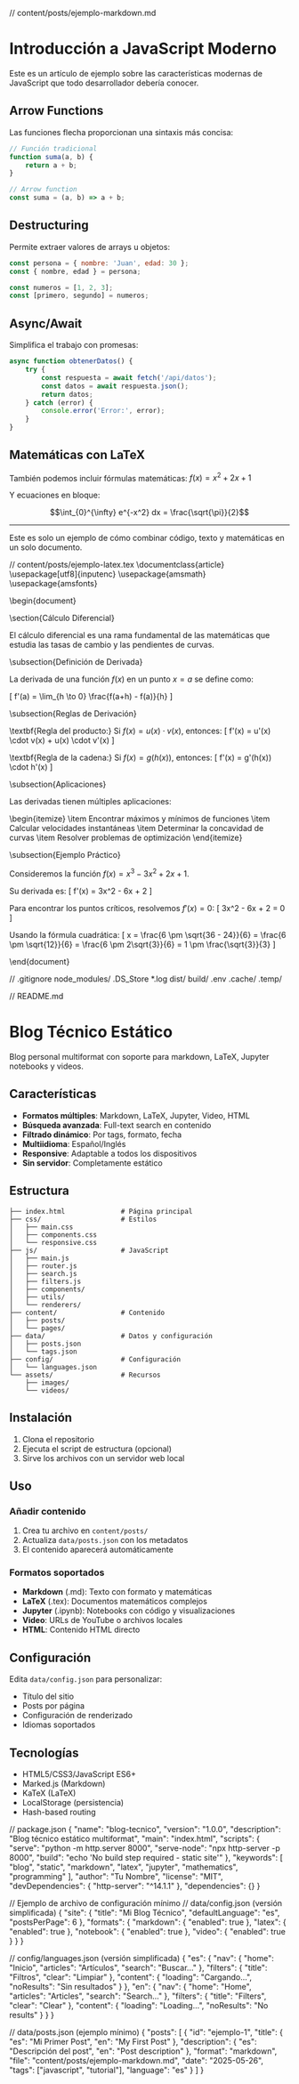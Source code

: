 // content/posts/ejemplo-markdown.md
# Introducción a JavaScript Moderno

Este es un artículo de ejemplo sobre las características modernas de JavaScript que todo desarrollador debería conocer.

## Arrow Functions

Las funciones flecha proporcionan una sintaxis más concisa:

```javascript
// Función tradicional
function suma(a, b) {
    return a + b;
}

// Arrow function
const suma = (a, b) => a + b;
```

## Destructuring

Permite extraer valores de arrays u objetos:

```javascript
const persona = { nombre: 'Juan', edad: 30 };
const { nombre, edad } = persona;

const numeros = [1, 2, 3];
const [primero, segundo] = numeros;
```

## Async/Await

Simplifica el trabajo con promesas:

```javascript
async function obtenerDatos() {
    try {
        const respuesta = await fetch('/api/datos');
        const datos = await respuesta.json();
        return datos;
    } catch (error) {
        console.error('Error:', error);
    }
}
```

## Matemáticas con LaTeX

También podemos incluir fórmulas matemáticas: $f(x) = x^2 + 2x + 1$

Y ecuaciones en bloque:

$$\int_{0}^{\infty} e^{-x^2} dx = \frac{\sqrt{\pi}}{2}$$

---

Este es solo un ejemplo de cómo combinar código, texto y matemáticas en un solo documento.

// content/posts/ejemplo-latex.tex
\documentclass{article}
\usepackage[utf8]{inputenc}
\usepackage{amsmath}
\usepackage{amsfonts}

\begin{document}

\section{Cálculo Diferencial}

El cálculo diferencial es una rama fundamental de las matemáticas que estudia las tasas de cambio y las pendientes de curvas.

\subsection{Definición de Derivada}

La derivada de una función $f(x)$ en un punto $x = a$ se define como:

\[
f'(a) = \lim_{h \to 0} \frac{f(a+h) - f(a)}{h}
\]

\subsection{Reglas de Derivación}

\textbf{Regla del producto:} Si $f(x) = u(x) \cdot v(x)$, entonces:
\[
f'(x) = u'(x) \cdot v(x) + u(x) \cdot v'(x)
\]

\textbf{Regla de la cadena:} Si $f(x) = g(h(x))$, entonces:
\[
f'(x) = g'(h(x)) \cdot h'(x)
\]

\subsection{Aplicaciones}

Las derivadas tienen múltiples aplicaciones:

\begin{itemize}
    \item Encontrar máximos y mínimos de funciones
    \item Calcular velocidades instantáneas
    \item Determinar la concavidad de curvas
    \item Resolver problemas de optimización
\end{itemize}

\subsection{Ejemplo Práctico}

Consideremos la función $f(x) = x^3 - 3x^2 + 2x + 1$.

Su derivada es:
\[
f'(x) = 3x^2 - 6x + 2
\]

Para encontrar los puntos críticos, resolvemos $f'(x) = 0$:
\[
3x^2 - 6x + 2 = 0
\]

Usando la fórmula cuadrática:
\[
x = \frac{6 \pm \sqrt{36 - 24}}{6} = \frac{6 \pm \sqrt{12}}{6} = \frac{6 \pm 2\sqrt{3}}{6} = 1 \pm \frac{\sqrt{3}}{3}
\]

\end{document}

// .gitignore
node_modules/
.DS_Store
*.log
dist/
build/
.env
.cache/
.temp/

// README.md
# Blog Técnico Estático

Blog personal multiformat con soporte para markdown, LaTeX, Jupyter notebooks y videos.

## Características

- **Formatos múltiples**: Markdown, LaTeX, Jupyter, Video, HTML
- **Búsqueda avanzada**: Full-text search en contenido
- **Filtrado dinámico**: Por tags, formato, fecha
- **Multiidioma**: Español/Inglés
- **Responsive**: Adaptable a todos los dispositivos
- **Sin servidor**: Completamente estático

## Estructura

```
├── index.html              # Página principal
├── css/                    # Estilos
│   ├── main.css
│   ├── components.css
│   └── responsive.css
├── js/                     # JavaScript
│   ├── main.js
│   ├── router.js
│   ├── search.js
│   ├── filters.js
│   ├── components/
│   ├── utils/
│   └── renderers/
├── content/                # Contenido
│   ├── posts/
│   └── pages/
├── data/                   # Datos y configuración
│   ├── posts.json
│   └── tags.json
├── config/                 # Configuración
│   └── languages.json
└── assets/                 # Recursos
    ├── images/
    └── videos/
```

## Instalación

1. Clona el repositorio
2. Ejecuta el script de estructura (opcional)
3. Sirve los archivos con un servidor web local

## Uso

### Añadir contenido

1. Crea tu archivo en `content/posts/`
2. Actualiza `data/posts.json` con los metadatos
3. El contenido aparecerá automáticamente

### Formatos soportados

- **Markdown** (.md): Texto con formato y matemáticas
- **LaTeX** (.tex): Documentos matemáticos complejos  
- **Jupyter** (.ipynb): Notebooks con código y visualizaciones
- **Video**: URLs de YouTube o archivos locales
- **HTML**: Contenido HTML directo

## Configuración

Edita `data/config.json` para personalizar:
- Título del sitio
- Posts por página
- Configuración de renderizado
- Idiomas soportados

## Tecnologías

- HTML5/CSS3/JavaScript ES6+
- Marked.js (Markdown)
- KaTeX (LaTeX)
- LocalStorage (persistencia)
- Hash-based routing

// package.json
{
  "name": "blog-tecnico",
  "version": "1.0.0",
  "description": "Blog técnico estático multiformat",
  "main": "index.html",
  "scripts": {
    "serve": "python -m http.server 8000",
    "serve-node": "npx http-server -p 8000",
    "build": "echo 'No build step required - static site'"
  },
  "keywords": [
    "blog",
    "static",
    "markdown",
    "latex",
    "jupyter",
    "mathematics",
    "programming"
  ],
  "author": "Tu Nombre",
  "license": "MIT",
  "devDependencies": {
    "http-server": "^14.1.1"
  },
  "dependencies": {}
}

// Ejemplo de archivo de configuración mínimo
// data/config.json (versión simplificada)
{
  "site": {
    "title": "Mi Blog Técnico",
    "defaultLanguage": "es",
    "postsPerPage": 6
  },
  "formats": {
    "markdown": { "enabled": true },
    "latex": { "enabled": true },
    "notebook": { "enabled": true },
    "video": { "enabled": true }
  }
}

// config/languages.json (versión simplificada)
{
  "es": {
    "nav": { "home": "Inicio", "articles": "Artículos", "search": "Buscar..." },
    "filters": { "title": "Filtros", "clear": "Limpiar" },
    "content": { "loading": "Cargando...", "noResults": "Sin resultados" }
  },
  "en": {
    "nav": { "home": "Home", "articles": "Articles", "search": "Search..." },
    "filters": { "title": "Filters", "clear": "Clear" },
    "content": { "loading": "Loading...", "noResults": "No results" }
  }
}

// data/posts.json (ejemplo mínimo)
{
  "posts": [
    {
      "id": "ejemplo-1",
      "title": { "es": "Mi Primer Post", "en": "My First Post" },
      "description": { "es": "Descripción del post", "en": "Post description" },
      "format": "markdown",
      "file": "content/posts/ejemplo-markdown.md",
      "date": "2025-05-26",
      "tags": ["javascript", "tutorial"],
      "language": "es"
    }
  ]
}
